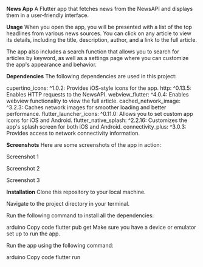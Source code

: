 **News App**
A Flutter app that fetches news from the NewsAPI and displays them in a user-friendly interface.


**Usage**
When you open the app, you will be presented with a list of the top headlines from various news sources. You can click on any article to view its details, including the title, description, author, and a link to the full article.

The app also includes a search function that allows you to search for articles by keyword, as well as a settings page where you can customize the app's appearance and behavior.

**Dependencies**
The following dependencies are used in this project:

cupertino_icons: ^1.0.2: Provides iOS-style icons for the app.
http: ^0.13.5: Enables HTTP requests to the NewsAPI.
webview_flutter: ^4.0.4: Enables webview functionality to view the full article.
cached_network_image: ^3.2.3: Caches network images for smoother loading and better performance.
flutter_launcher_icons: ^0.11.0: Allows you to set custom app icons for iOS and Android.
flutter_native_splash: ^2.2.16: Customizes the app's splash screen for both iOS and Android.
connectivity_plus: ^3.0.3: Provides access to network connectivity information.


**Screenshots**
Here are some screenshots of the app in action:

Screenshot 1

Screenshot 2

Screenshot 3



**Installation**
Clone this repository to your local machine.

Navigate to the project directory in your terminal.

Run the following command to install all the dependencies:

arduino
Copy code
flutter pub get
Make sure you have a device or emulator set up to run the app.

Run the app using the following command:

arduino
Copy code
flutter run
